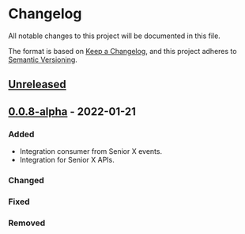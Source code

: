# Changelog

All notable changes to this project will be documented in this file.

The format is based on [Keep a Changelog](https://keepachangelog.com/en/1.0.0/),
and this project adheres to [Semantic Versioning](https://semver.org/spec/v2.0.0.html).

## [Unreleased]

## [0.0.8-alpha] - 2022-01-21

### Added

-   Integration consumer from Senior X events.
-   Integration for Senior X APIs.

### Changed

### Fixed

### Removed

[Unreleased]: https://github.com/dev-senior-com-br/seniorx-http-camel-api/compare/0.0.8-alpha...HEAD

[0.0.8-alpha]: https://github.com/dev-senior-com-br/seniorx-http-camel-api/compare/1fb0e4961750decf7742f398cbc93674072f1388...0.0.8-alpha
